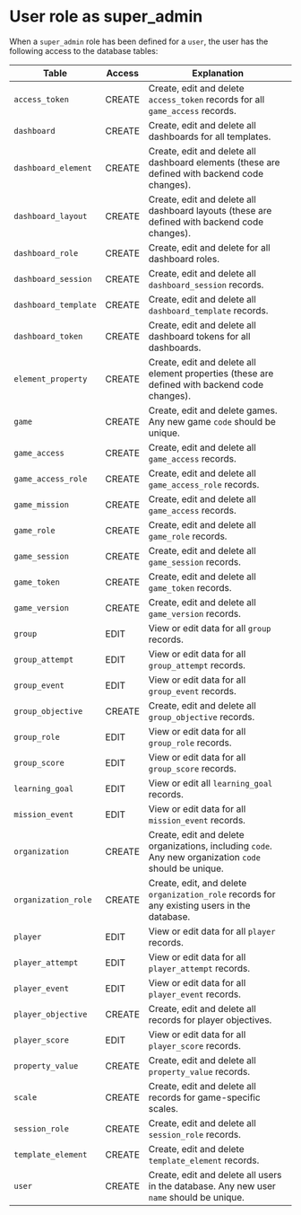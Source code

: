 # <a name="admin"></a>User role as super_admin

When a `super_admin` role has been defined for a `user`, the user has the following access to the database tables:

| Table | Access | Explanation |
| ----- | ------ | ----------- |
| `access_token` | CREATE | Create, edit and delete `access_token` records for all `game_access` records. |
| `dashboard` | CREATE | Create, edit and delete all dashboards for all templates. |
| `dashboard_element` | CREATE | Create, edit and delete all dashboard elements (these are defined with backend code changes). |
| `dashboard_layout` | CREATE | Create, edit and delete all dashboard layouts (these are defined with backend code changes). |
| `dashboard_role` | CREATE | Create, edit and delete for all dashboard roles. |
| `dashboard_session` | CREATE | Create, edit and delete all `dashboard_session` records. |
| `dashboard_template` | CREATE | Create, edit and delete all `dashboard_template` records. |
| `dashboard_token` | CREATE | Create, edit and delete all dashboard tokens for all dashboards. |
| `element_property` | CREATE | Create, edit and delete all element properties (these are defined with backend code changes). |
| `game` | CREATE | Create, edit and delete games. Any new game `code` should be unique. |
| `game_access`  | CREATE | Create, edit and delete all `game_access` records. |
| `game_access_role` | CREATE | Create, edit and delete all `game_access_role` records. |
| `game_mission` | CREATE | Create, edit and delete all `game_access` records. |
| `game_role` | CREATE | Create, edit and delete all `game_role` records. |
| `game_session` | CREATE | Create, edit and delete all `game_session` records. |
| `game_token` | CREATE | Create, edit and delete all `game_token` records. |
| `game_version` | CREATE | Create, edit and delete all `game_version` records. |
| `group` | EDIT | View or edit data for all `group` records. |
| `group_attempt` | EDIT | View or edit data for all `group_attempt` records. |
| `group_event` | EDIT | View or edit data for all `group_event` records. |
| `group_objective` | CREATE | Create, edit and delete all `group_objective` records. |
| `group_role` | EDIT | View or edit data for all `group_role` records. |
| `group_score` | EDIT | View or edit data for all `group_score` records. |
| `learning_goal` | EDIT | View or edit all `learning_goal` records. |
| `mission_event` | EDIT | View or edit data for all `mission_event` records. |
| `organization` | CREATE | Create, edit and delete organizations, including `code`. Any new organization `code` should be unique. |
| `organization_role` | CREATE | Create, edit, and delete `organization_role` records for any existing users in the database. |
| `player` | EDIT | View or edit data for all `player` records. |
| `player_attempt` | EDIT | View or edit data for all `player_attempt` records. |
| `player_event` | EDIT | View or edit data for all `player_event` records. |
| `player_objective` | CREATE | Create, edit and delete all records for player objectives. |
| `player_score` | EDIT | View or edit data for all `player_score` records. |
| `property_value` | CREATE | Create, edit and delete all `property_value` records. |
| `scale` | CREATE | Create, edit and delete all records for game-specific scales. |
| `session_role` | CREATE | Create, edit and delete all `session_role` records. |
| `template_element` | CREATE | Create, edit and delete `template_element` records. |
| `user` | CREATE | Create, edit and delete all users in the database. Any new user `name` should be unique. |

